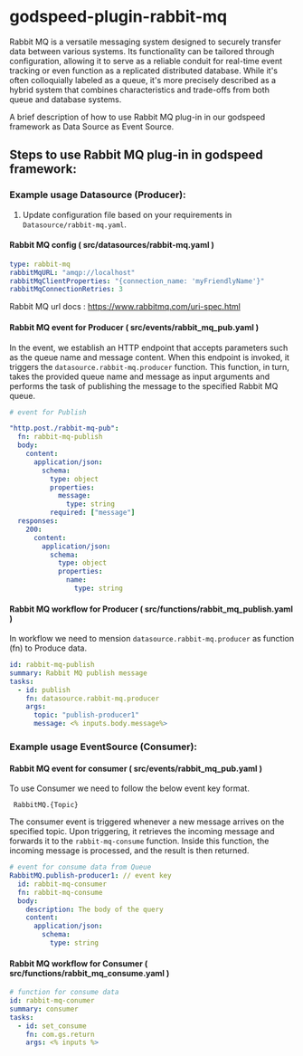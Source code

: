 # godspeed-plugin-rabbit-mq

Rabbit MQ is a versatile messaging system designed to securely transfer data between various systems. Its functionality can be tailored through configuration, allowing it to serve as a reliable conduit for real-time event tracking or even function as a replicated distributed database. While it's often colloquially labeled as a queue, it's more precisely described as a hybrid system that combines characteristics and trade-offs from both queue and database systems.

A brief description of how to use Rabbit MQ plug-in in our godspeed framework as Data Source as Event Source.

## Steps to use Rabbit MQ plug-in in godspeed framework:

### Example usage Datasource (Producer):

1. Update configuration file based on your requirements in `Datasource/rabbit-mq.yaml`.

#### Rabbit MQ config ( src/datasources/rabbit-mq.yaml )

```yaml
type: rabbit-mq
rabbitMqURL: "amqp://localhost"
rabbitMqClientProperties: "{connection_name: 'myFriendlyName'}"
rabbitMqConnectionRetries: 3
```

Rabbit MQ url docs : https://www.rabbitmq.com/uri-spec.html

#### Rabbit MQ event for Producer ( src/events/rabbit_mq_pub.yaml )

In the event, we establish an HTTP endpoint that accepts parameters such as the queue name and message content. When this endpoint is invoked, it triggers the `datasource.rabbit-mq.producer` function. This function, in turn, takes the provided queue name and message as input arguments and performs the task of publishing the message to the specified Rabbit MQ queue.

```yaml
# event for Publish

"http.post./rabbit-mq-pub":
  fn: rabbit-mq-publish
  body:
    content:
      application/json:
        schema:
          type: object
          properties:
            message:
              type: string
          required: ["message"]
  responses:
    200:
      content:
        application/json:
          schema:
            type: object
            properties:
              name:
                type: string
```

#### Rabbit MQ workflow for Producer ( src/functions/rabbit_mq_publish.yaml )

In workflow we need to mension `datasource.rabbit-mq.producer` as function (fn) to Produce data.

```yaml
id: rabbit-mq-publish
summary: Rabbit MQ publish message
tasks:
  - id: publish
    fn: datasource.rabbit-mq.producer
    args:
      topic: "publish-producer1"
      message: <% inputs.body.message%>
```

### Example usage EventSource (Consumer):

#### Rabbit MQ event for consumer ( src/events/rabbit_mq_pub.yaml )

To use Consumer we need to follow the below event key format.

```
 RabbitMQ.{Topic}
```

The consumer event is triggered whenever a new message arrives on the specified topic. Upon triggering, it retrieves the incoming message and forwards it to the `rabbit-mq-consume` function. Inside this function, the incoming message is processed, and the result is then returned.

```yaml
# event for consume data from Queue
RabbitMQ.publish-producer1: // event key
  id: rabbit-mq-consumer
  fn: rabbit-mq-consume
  body:
    description: The body of the query
    content:
      application/json:
        schema:
          type: string
```

#### Rabbit MQ workflow for Consumer ( src/functions/rabbit_mq_consume.yaml )

```yaml
# function for consume data
id: rabbit-mq-conumer
summary: consumer
tasks:
  - id: set_consume
    fn: com.gs.return
    args: <% inputs %>
```
